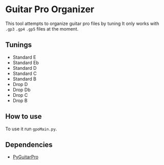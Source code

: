 # Guitar Pro Organizer

This tool attempts to organize guitar pro files by tuning
It only works with `.gp3` `.gp4` `.gp5` files at the moment.

## Tunings

- Standard E
- Standard Eb
- Standard D
- Standard C
- Standard B
- Drop D
- Drop Db
- Drop C
- Drop B

## How to use

To use it run `gpoMain.py`.

## Dependencies

- [PyGuitarPro](https://github.com/Perlence/PyGuitarPro)
